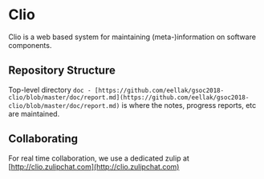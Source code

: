 # Clio

Clio is a web based system for maintaining (meta-)information on software components.

## Repository Structure

Top-level directory `doc - [https://github.com/eellak/gsoc2018-clio/blob/master/doc/report.md](https://github.com/eellak/gsoc2018-clio/blob/master/doc/report.md)` is where the notes, progress reports, etc are maintained.

## Collaborating

For real time collaboration, we use a dedicated zulip at [http://clio.zulipchat.com](http://clio.zulipchat.com)
